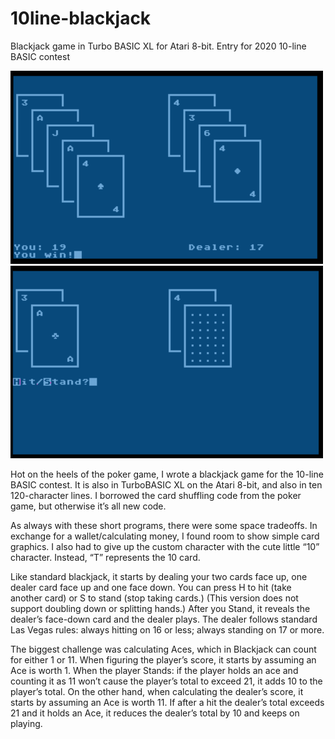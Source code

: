 # 10line-blackjack
Blackjack game in Turbo BASIC XL for Atari 8-bit. Entry for 2020 10-line BASIC contest

![screenshot 1](blackjack1.png)
![screenshot 2](blackjack2.png)

Hot on the heels of the poker game, I wrote a blackjack game for the 10-line BASIC contest. It is also in TurboBASIC XL on the Atari 8-bit, and also in ten 120-character lines. I borrowed the card shuffling code from the poker game, but otherwise it’s all new code.

As always with these short programs, there were some space tradeoffs. In exchange for a wallet/calculating money, I found room to show simple card graphics. I also had to give up the custom character with the cute little “10” character. Instead, “T” represents the 10 card.

Like standard blackjack, it starts by dealing your two cards face up, one dealer card face up and one face down. You can press H to hit (take another card) or S to stand (stop taking cards.) (This version does not support doubling down or splitting hands.) After you Stand, it reveals the dealer’s face-down card and the dealer plays. The dealer follows standard Las Vegas rules: always hitting on 16 or less; always standing on 17 or more.

The biggest challenge was calculating Aces, which in Blackjack can count for either 1 or 11. When figuring the player’s score, it starts by assuming an Ace is worth 1. When the player Stands: if the player holds an ace and counting it as 11 won’t cause the player’s total to exceed 21, it adds 10 to the player’s total. On the other hand, when calculating the dealer’s score, it starts by assuming an Ace is worth 11. If after a hit the dealer’s total exceeds 21 and it holds an Ace, it reduces the dealer’s total by 10 and keeps on playing.
